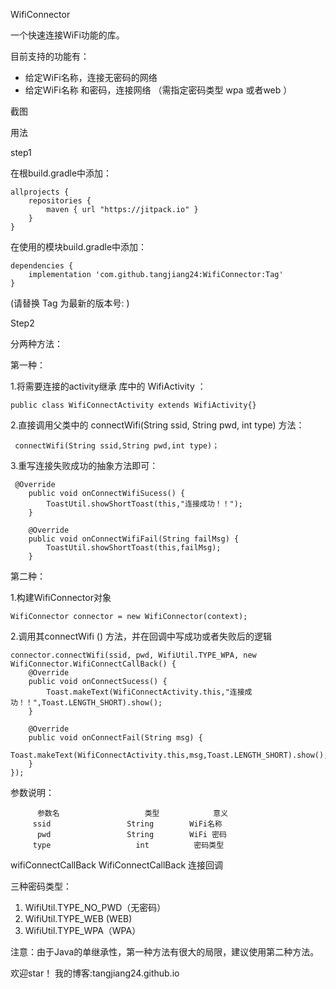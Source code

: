 WifiConnector

  

一个快速连接WiFi功能的库。

目前支持的功能有：

- 给定WiFi名称，连接无密码的网络
- 给定WiFi名称 和密码，连接网络 （需指定密码类型 wpa 或者web ）

截图



用法

step1

在根build.gradle中添加：

    allprojects {
        repositories {
            maven { url "https://jitpack.io" }
        }
    }

在使用的模块build.gradle中添加：

    dependencies {
        implementation 'com.github.tangjiang24:WifiConnector:Tag'
    }

(请替换 Tag 为最新的版本号: )

Step2

分两种方法：

第一种：

1.将需要连接的activity继承 库中的  WifiActivity ：

    public class WifiConnectActivity extends WifiActivity{}

2.直接调用父类中的 connectWifi(String ssid, String pwd, int type) 方法：

     connectWifi(String ssid,String pwd,int type)；

3.重写连接失败成功的抽象方法即可：

     @Override
        public void onConnectWifiSucess() {
            ToastUtil.showShortToast(this,"连接成功！！");
        }
    
        @Override
        public void onConnectWifiFail(String failMsg) {
            ToastUtil.showShortToast(this,failMsg);
        }

第二种：

1.构建WifiConnector对象

    WifiConnector connector = new WifiConnector(context);

2.调用其connectWifi () 方法，并在回调中写成功或者失败后的逻辑

    connector.connectWifi(ssid, pwd, WifiUtil.TYPE_WPA, new WifiConnector.WifiConnectCallBack() {
        @Override
        public void onConnectSucess() {
            Toast.makeText(WifiConnectActivity.this,"连接成功！！",Toast.LENGTH_SHORT).show();
        }
    
        @Override
        public void onConnectFail(String msg) {
            Toast.makeText(WifiConnectActivity.this,msg,Toast.LENGTH_SHORT).show();
        }
    });

参数说明：

          参数名        	        类型         	  意义   
         ssid        	      String       	WiFi名称 
          pwd        	      String       	WiFi 密码
         type        	        int        	 密码类型  
  wifiConnectCallBack	WifiConnectCallBack	 连接回调  

三种密码类型：

1. WifiUtil.TYPE_NO_PWD（无密码）
2. WifiUtil.TYPE_WEB  (WEB)
3. WifiUtil.TYPE_WPA（WPA）

注意：由于Java的单继承性，第一种方法有很大的局限，建议使用第二种方法。

欢迎star！ 我的博客:tangjiang24.github.io
